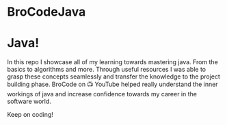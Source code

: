 # BroCodeJava
 
# Java!

In this repo I showcase all of my learning towards mastering java. From the basics to algorithms and more. Through useful resources I was able to grasp these concepts seamlessly and transfer the knowledge to the project building
phase. BroCode on 📺 YouTube helped really understand the inner workings of java and increase confidence towards my career in the software world.

Keep on coding! 
